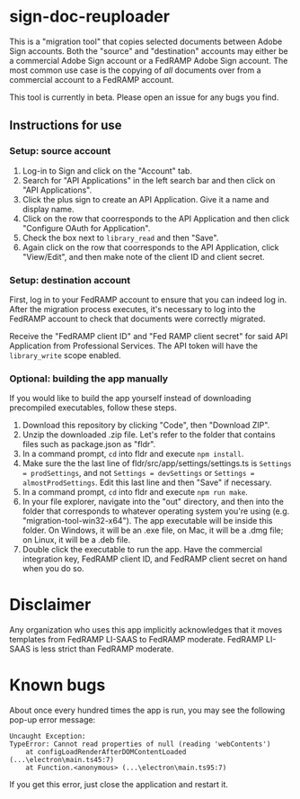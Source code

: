 # sign-doc-reuploader

This is a "migration tool" that copies selected documents between Adobe Sign accounts. Both the "source" and "destination" accounts may either be a commercial Adobe Sign account or a FedRAMP Adobe Sign account. The most common use case is the copying of *all* documents over from a commercial account to a FedRAMP account.

This tool is currently in beta. Please open an issue for any bugs you find.

## Instructions for use

### Setup: source account

1. Log-in to Sign and click on the "Account" tab.
2. Search for "API Applications" in the left search bar and then click on "API Applications".
3. Click the plus sign to create an API Application. Give it a name and display name.
4. Click on the row that coorresponds to the API Application and then click "Configure OAuth for Application".
5. Check the box next to `library_read` and then "Save".
6. Again click on the row that coorresponds to the API Application, click "View/Edit", and then make note of the client ID and client secret.

### Setup: destination account

First, log in to your FedRAMP account to ensure that you can indeed log in. After the migration process executes, it's necessary to log into the FedRAMP account to check that documents were correctly migrated.

Receive the "FedRAMP client ID" and "Fed RAMP client secret" for said API Application from Professional Services. The API token will have the `library_write` scope enabled.

### Optional: building the app manually

If you would like to build the app yourself instead of downloading precompiled executables, follow these steps.

1. Download this repository by clicking "Code", then "Download ZIP".
2. Unzip the downloaded .zip file. Let's refer to the folder that contains files such as package.json as "fldr".
3. In a command prompt, `cd` into fldr and execute `npm install`.
4. Make sure the the last line of fldr/src/app/settings/settings.ts is `Settings = prodSettings`, and not `Settings = devSettings` or `Settings = almostProdSettings`. Edit this last line and then "Save" if necessary.
5. In a command prompt, `cd` into fldr and execute `npm run make`.
6. In your file explorer, navigate into the "out" directory, and then into the folder that corresponds to whatever operating system you're using (e.g. "migration-tool-win32-x64"). The app executable will be inside this folder. On Windows, it will be an .exe file, on Mac, it will be a .dmg file; on Linux, it will be a .deb file.
7. Double click the executable to run the app. Have the commercial integration key, FedRAMP client ID, and FedRAMP client secret on hand when you do so.

# Disclaimer

Any organization who uses this app implicitly acknowledges that it moves templates from FedRAMP LI-SAAS to FedRAMP moderate. FedRAMP LI-SAAS is less strict than FedRAMP moderate.

# Known bugs

About once every hundred times the app is run, you may see the following pop-up error message:

```
Uncaught Exception:
TypeError: Cannot read properties of null (reading 'webContents')
	at configLoadRenderAfterDOMContentLoaded (...\electron\main.ts45:7)
	at Function.<anonymous> (...\electron\main.ts95:7)
```

If you get this error, just close the application and restart it.
